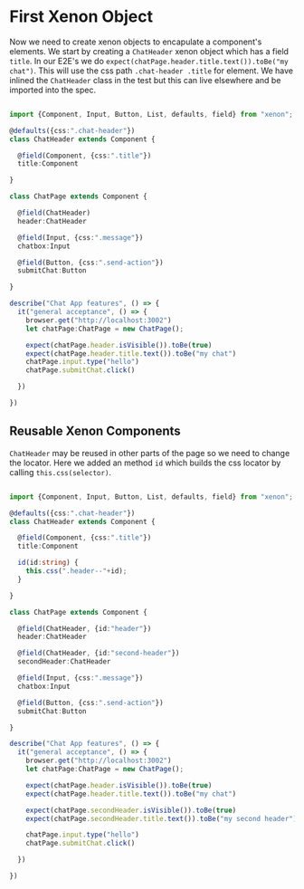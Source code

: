 # First Xenon Object

Now we need to create xenon objects to encapulate a component's elements. We start by creating a `ChatHeader` xenon object which has a field `title`. In our E2E's we do `expect(chatPage.header.title.text()).toBe("my chat")`. This will use the css path `.chat-header .title` for element. We have inlined the `ChatHeader` class in the test but this can live elsewhere and be imported into the spec.

```typescript

import {Component, Input, Button, List, defaults, field} from "xenon";

@defaults({css:".chat-header"})
class ChatHeader extends Component {

  @field(Component, {css:".title"})
  title:Component

}

class ChatPage extends Component {

  @field(ChatHeader)
  header:ChatHeader

  @field(Input, {css:".message"})
  chatbox:Input

  @field(Button, {css:".send-action"})
  submitChat:Button

}

describe("Chat App features", () => {
  it("general acceptance", () => {
    browser.get("http://localhost:3002")
    let chatPage:ChatPage = new ChatPage();

    expect(chatPage.header.isVisible()).toBe(true)
    expect(chatPage.header.title.text()).toBe("my chat")
    chatPage.input.type("hello")
    chatPage.submitChat.click()

  })

})

```

## Reusable Xenon Components
`ChatHeader` may be reused in other parts of the page so we need to change the locator. Here we added an method `id` which builds the css locator by calling `this.css(selector)`.   

```typescript

import {Component, Input, Button, List, defaults, field} from "xenon";

@defaults({css:".chat-header"})
class ChatHeader extends Component {

  @field(Component, {css:".title"})
  title:Component

  id(id:string) {
    this.css(".header--"+id);
  }

}

class ChatPage extends Component {

  @field(ChatHeader, {id:"header"})
  header:ChatHeader

  @field(ChatHeader, {id:"second-header"})
  secondHeader:ChatHeader

  @field(Input, {css:".message"})
  chatbox:Input

  @field(Button, {css:".send-action"})
  submitChat:Button

}

describe("Chat App features", () => {
  it("general acceptance", () => {
    browser.get("http://localhost:3002")
    let chatPage:ChatPage = new ChatPage();

    expect(chatPage.header.isVisible()).toBe(true)
    expect(chatPage.header.title.text()).toBe("my chat")

    expect(chatPage.secondHeader.isVisible()).toBe(true)
    expect(chatPage.secondHeader.title.text()).toBe("my second header")

    chatPage.input.type("hello")
    chatPage.submitChat.click()

  })

})

```
